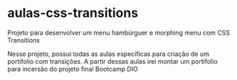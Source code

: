 # aulas-css-transitions
Projeto para desenvolver um menu hambúrguer e morphing menu com CSS Transitions


Nesse projeto, possui todas as aulas especificas para criação de um portifolio com transições. A partir dessas aulas irei montar um portifolio para incersão do projeto final Bootcamp DIO
